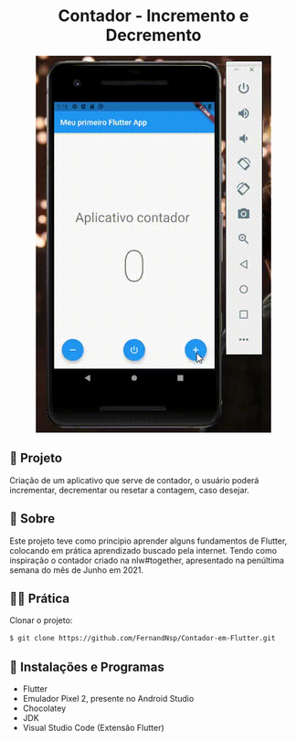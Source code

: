 <h1 align="center">
   Contador - Incremento e Decremento
</h1>

<p align="center">
  <img alt="Funcionamento do contador" src="github/contador-flutter.gif">
</p>

## 📱 Projeto
Criação de um aplicativo que serve de contador, o usuário poderá incrementar, decrementar ou resetar a contagem, caso desejar.

## 🔖 Sobre
Este projeto teve como principio aprender alguns fundamentos de Flutter, colocando em prática aprendizado buscado pela internet. Tendo como inspiração o contador criado na nlw#together, apresentado na penúltima semana do mês de Junho em 2021.

## 👩‍💻 Prática
Clonar o projeto:
```bash
$ git clone https://github.com/FernandNsp/Contador-em-Flutter.git
````
## 🚀 Instalações e Programas
- Flutter
- Emulador Pixel 2, presente no Android Studio
- Chocolatey
- JDK
- Visual Studio Code (Extensão Flutter)
